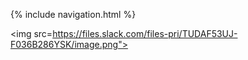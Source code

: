 {% include navigation.html %}

<img src=https://files.slack.com/files-pri/TUDAF53UJ-F036B286YSK/image.png">
